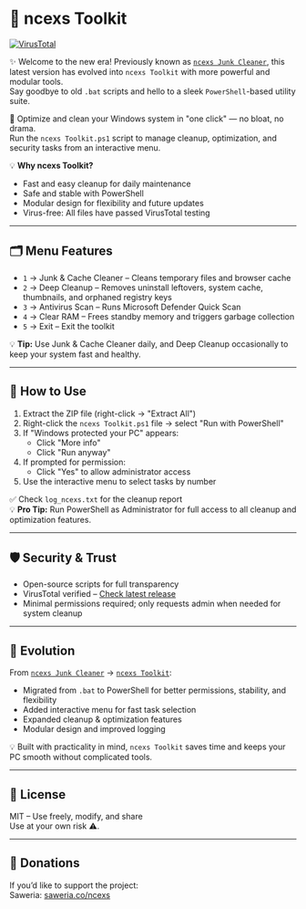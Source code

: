 # 🧰 ncexs Toolkit

[![VirusTotal](https://img.shields.io/badge/VirusTotal-Clean-brightgreen?logo=virustotal)](https://www.virustotal.com/gui/file/bbd0f65e26ab8ae6127503963bbc0e74b483f477e2bd03437c7c1eb92dbf5ab2/detection)

✨ Welcome to the new era! Previously known as [`ncexs Junk Cleaner`](https://github.com/ncexs/ncexs-junkcleaner), this latest version has evolved into `ncexs Toolkit` with more powerful and modular tools.  
Say goodbye to old `.bat` scripts and hello to a sleek `PowerShell`-based utility suite.

🧼 Optimize and clean your Windows system in "one click" — no bloat, no drama.  
Run the `ncexs Toolkit.ps1` script to manage cleanup, optimization, and security tasks from an interactive menu.

💡 **Why ncexs Toolkit?**  
- Fast and easy cleanup for daily maintenance  
- Safe and stable with PowerShell  
- Modular design for flexibility and future updates  
- Virus-free: All files have passed VirusTotal testing  

---

## 🗂️ Menu Features

- `1` → Junk & Cache Cleaner – Cleans temporary files and browser cache  
- `2` → Deep Cleanup – Removes uninstall leftovers, system cache, thumbnails, and orphaned registry keys  
- `3` → Antivirus Scan – Runs Microsoft Defender Quick Scan  
- `4` → Clear RAM – Frees standby memory and triggers garbage collection  
- `5` → Exit – Exit the toolkit  

💡 **Tip:** Use Junk & Cache Cleaner daily, and Deep Cleanup occasionally to keep your system fast and healthy.

---

## 📝 How to Use

1. Extract the ZIP file (right-click → "Extract All")  
2. Right-click the `ncexs Toolkit.ps1` file → select "Run with PowerShell"  
3. If "Windows protected your PC" appears:
   - Click "More info"  
   - Click "Run anyway"  
4. If prompted for permission:
   - Click "Yes" to allow administrator access  
5. Use the interactive menu to select tasks by number  

✅ Check `log_ncexs.txt` for the cleanup report  
💡 **Pro Tip:** Run PowerShell as Administrator for full access to all cleanup and optimization features.

---

## 🛡️ Security & Trust

- Open-source scripts for full transparency  
- VirusTotal verified – [Check latest release](https://www.virustotal.com/gui/file/bbd0f65e26ab8ae6127503963bbc0e74b483f477e2bd03437c7c1eb92dbf5ab2/detection)  
- Minimal permissions required; only requests admin when needed for system cleanup  

---

## 🚀 Evolution

From [`ncexs Junk Cleaner`](https://github.com/ncexs/ncexs-junkcleaner) → [`ncexs Toolkit`](https://github.com/ncexs/ncexs-toolkit):  
- Migrated from `.bat` to PowerShell for better permissions, stability, and flexibility  
- Added interactive menu for fast task selection  
- Expanded cleanup & optimization features  
- Modular design and improved logging  

💡 Built with practicality in mind, `ncexs Toolkit` saves time and keeps your PC smooth without complicated tools.

---

## 📜 License

MIT – Use freely, modify, and share  
Use at your own risk ⚠️.

---

## 💖 Donations

If you’d like to support the project:  
Saweria: [saweria.co/ncexs](https://saweria.co/ncexs)
